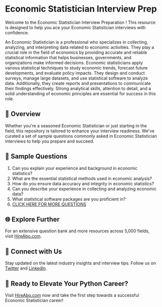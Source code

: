 # Economic Statistician Interview Prep

Welcome to the Economic Statistician Interview Preparation ! This resource is designed to help you ace your Economic Statistician interviews with confidence.

An Economic Statistician is a professional who specializes in collecting, analyzing, and interpreting data related to economic activities. They play a crucial role in the field of economics by providing accurate and reliable statistical information that helps businesses, governments, and organizations make informed decisions. Economic statisticians apply various statistical techniques to study economic trends, forecast future developments, and evaluate policy impacts. They design and conduct surveys, manage large datasets, and use statistical software to analyze data. Additionally, they create reports and presentations to communicate their findings effectively. Strong analytical skills, attention to detail, and a solid understanding of economic principles are essential for success in this role.

## 🚀 Overview

Whether you're a seasoned Economic Statistician or just starting in the field, this repository is tailored to enhance your interview readiness. We've curated a set of sample questions commonly asked in Economic Statistician interviews to help you prepare and succeed.

## 📝 Sample Questions

1. Can you explain your experience and background in economic statistics?
2. What are the essential statistical methods used in economic analysis?
3. How do you ensure data accuracy and integrity in economic statistics?
4. Can you describe your experience in collecting and analyzing economic data?
5. What statistical software packages are you proficient in?
6. [CLICK HERE FOR MORE QUESTIONS](https://hireabo.com/job/7_4_39/Economic%20Statistician)

## 🌐 Explore Further

For an extensive question bank and more resources across 5,000 fields, visit [HireAbo.com](https://www.hireabo.com).

## 📱 Connect with Us

Stay updated on the latest industry insights and interview tips. Follow us on [Twitter](https://twitter.com/hireabo) and [LinkedIn](https://www.linkedin.com/in/hire-abo-3609972a8/).

## 🚀 Ready to Elevate Your Python Career?

Visit [HireAbo.com](https://www.hireabo.com) now and take the first step towards a successful Economic Statistician career!